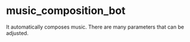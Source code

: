 # music_composition_bot
It automatically composes music. There are many parameters that can be adjusted.
